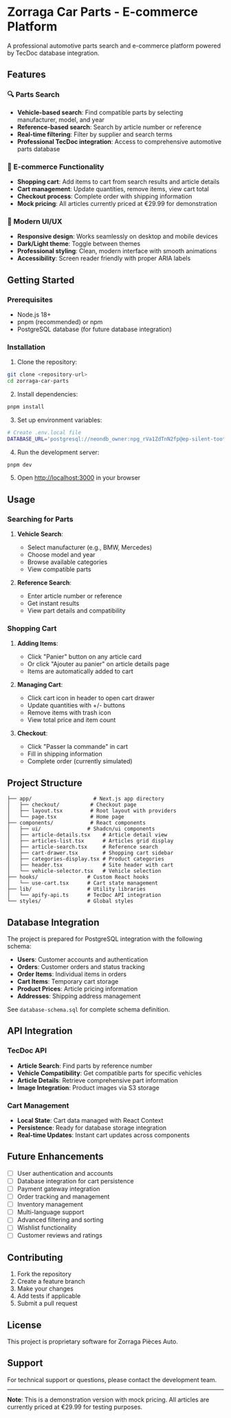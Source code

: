 # Zorraga Car Parts - E-commerce Platform

A professional automotive parts search and e-commerce platform powered by TecDoc database integration.

## Features

### 🔍 Parts Search
- **Vehicle-based search**: Find compatible parts by selecting manufacturer, model, and year
- **Reference-based search**: Search by article number or reference
- **Real-time filtering**: Filter by supplier and search terms
- **Professional TecDoc integration**: Access to comprehensive automotive parts database

### 🛒 E-commerce Functionality
- **Shopping cart**: Add items to cart from search results and article details
- **Cart management**: Update quantities, remove items, view cart total
- **Checkout process**: Complete order with shipping information
- **Mock pricing**: All articles currently priced at €29.99 for demonstration

### 🎨 Modern UI/UX
- **Responsive design**: Works seamlessly on desktop and mobile devices
- **Dark/Light theme**: Toggle between themes
- **Professional styling**: Clean, modern interface with smooth animations
- **Accessibility**: Screen reader friendly with proper ARIA labels

## Getting Started

### Prerequisites
- Node.js 18+ 
- pnpm (recommended) or npm
- PostgreSQL database (for future database integration)

### Installation

1. Clone the repository:
```bash
git clone <repository-url>
cd zorraga-car-parts
```

2. Install dependencies:
```bash
pnpm install
```

3. Set up environment variables:
```bash
# Create .env.local file
DATABASE_URL='postgresql://neondb_owner:npg_rVa1ZdTnN2fp@ep-silent-tooth-abvgfbej-pooler.eu-west-2.aws.neon.tech/neondb?sslmode=require&channel_binding=require'
```

4. Run the development server:
```bash
pnpm dev
```

5. Open [http://localhost:3000](http://localhost:3000) in your browser

## Usage

### Searching for Parts

1. **Vehicle Search**:
   - Select manufacturer (e.g., BMW, Mercedes)
   - Choose model and year
   - Browse available categories
   - View compatible parts

2. **Reference Search**:
   - Enter article number or reference
   - Get instant results
   - View part details and compatibility

### Shopping Cart

1. **Adding Items**:
   - Click "Panier" button on any article card
   - Or click "Ajouter au panier" on article details page
   - Items are automatically added to cart

2. **Managing Cart**:
   - Click cart icon in header to open cart drawer
   - Update quantities with +/- buttons
   - Remove items with trash icon
   - View total price and item count

3. **Checkout**:
   - Click "Passer la commande" in cart
   - Fill in shipping information
   - Complete order (currently simulated)

## Project Structure

```
├── app/                    # Next.js app directory
│   ├── checkout/          # Checkout page
│   ├── layout.tsx         # Root layout with providers
│   └── page.tsx           # Home page
├── components/            # React components
│   ├── ui/               # Shadcn/ui components
│   ├── article-details.tsx    # Article detail view
│   ├── articles-list.tsx      # Articles grid display
│   ├── article-search.tsx     # Reference search
│   ├── cart-drawer.tsx        # Shopping cart sidebar
│   ├── categories-display.tsx # Product categories
│   ├── header.tsx             # Site header with cart
│   └── vehicle-selector.tsx   # Vehicle selection
├── hooks/                # Custom React hooks
│   └── use-cart.tsx      # Cart state management
├── lib/                  # Utility libraries
│   └── apify-api.ts      # TecDoc API integration
└── styles/               # Global styles
```

## Database Integration

The project is prepared for PostgreSQL integration with the following schema:

- **Users**: Customer accounts and authentication
- **Orders**: Customer orders and status tracking
- **Order Items**: Individual items in orders
- **Cart Items**: Temporary cart storage
- **Product Prices**: Article pricing information
- **Addresses**: Shipping address management

See `database-schema.sql` for complete schema definition.

## API Integration

### TecDoc API
- **Article Search**: Find parts by reference number
- **Vehicle Compatibility**: Get compatible parts for specific vehicles
- **Article Details**: Retrieve comprehensive part information
- **Image Integration**: Product images via S3 storage

### Cart Management
- **Local State**: Cart data managed with React Context
- **Persistence**: Ready for database storage integration
- **Real-time Updates**: Instant cart updates across components

## Future Enhancements

- [ ] User authentication and accounts
- [ ] Database integration for cart persistence
- [ ] Payment gateway integration
- [ ] Order tracking and management
- [ ] Inventory management
- [ ] Multi-language support
- [ ] Advanced filtering and sorting
- [ ] Wishlist functionality
- [ ] Customer reviews and ratings

## Contributing

1. Fork the repository
2. Create a feature branch
3. Make your changes
4. Add tests if applicable
5. Submit a pull request

## License

This project is proprietary software for Zorraga Pièces Auto.

## Support

For technical support or questions, please contact the development team.

---

**Note**: This is a demonstration version with mock pricing. All articles are currently priced at €29.99 for testing purposes.
